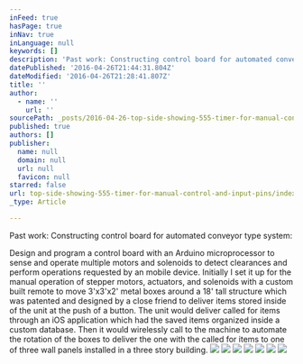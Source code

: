 ```yaml
---
inFeed: true
hasPage: true
inNav: true
inLanguage: null
keywords: []
description: 'Past work: Constructing control board for automated conveyor type system:'
datePublished: '2016-04-26T21:44:31.804Z'
dateModified: '2016-04-26T21:28:41.807Z'
title: ''
author:
  - name: ''
    url: ''
sourcePath: _posts/2016-04-26-top-side-showing-555-timer-for-manual-control-and-input-pins.md
published: true
authors: []
publisher:
  name: null
  domain: null
  url: null
  favicon: null
starred: false
url: top-side-showing-555-timer-for-manual-control-and-input-pins/index.html
_type: Article

---
```

Past work: Constructing control board for automated conveyor type system:

Design and program a control board with an Arduino microprocessor to sense and operate multiple motors and solenoids to detect clearances and perform operations requested by an mobile device. Initially I set it up for the manual operation of stepper motors, actuators, and solenoids with a custom built remote to move 3'x3'x2' metal boxes around a 18' tall structure which was patented and designed by a close friend to deliver items stored inside of the unit at the push of a button. The unit would deliver called for items through an iOS application which had the saved items organized inside a custom database. Then it would wirelessly call to the machine to automate the rotation of the boxes to deliver the one with the called for items to one of three wall panels installed in a three story building.
![](https://the-grid-user-content.s3-us-west-2.amazonaws.com/4dd9adaf-fc10-4df4-b5d9-a12ef9b04718.jpg)
![](https://the-grid-user-content.s3-us-west-2.amazonaws.com/ddd84db5-66db-4c0d-9eaa-33482e00cf18.jpg)
![](https://the-grid-user-content.s3-us-west-2.amazonaws.com/31ed17b6-b9aa-4a79-8fa7-f3be87d2b0dd.jpg)
![](https://the-grid-user-content.s3-us-west-2.amazonaws.com/8daa6e72-2615-4150-97b0-34c32b677c1c.jpg)
![](https://s3-us-west-2.amazonaws.com/the-grid-img/p/bbf05ee5f415fd0b4b45d4fcf7f2f8dc284d129a.jpg)
![](https://the-grid-user-content.s3-us-west-2.amazonaws.com/3ad9df97-a131-4d3e-901c-70434a44c257.jpg)
![](https://the-grid-user-content.s3-us-west-2.amazonaws.com/d3e994e2-ae4b-4dfd-9852-e7650848f26b.jpg)